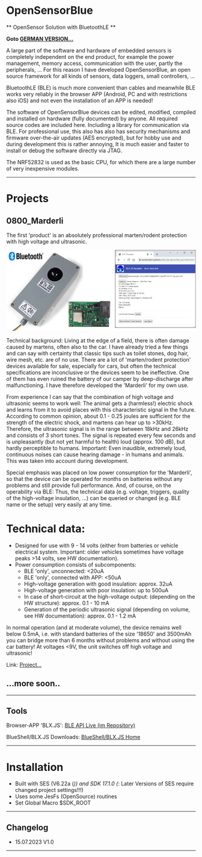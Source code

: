 # OpenSensorBlue #
** OpenSensor Solution with BluetoothLE **

<b>Goto [GERMAN VERSION...](./LIESMICH.md)</b>

A large part of the software and hardware of embedded sensors is completely independent on the end product, for example the power management,
memory access, communication with the user, partly the peripherals, ... For this reason I have developed OpenSensorBlue, an open source framework for all kinds of sensors, data loggers, small controllers, ... 

BluetoothLE (BLE) is much more convenient than cables and meanwhile BLE works very reliably in the browser APP (Android, PC and with restrictions also iOS) and not even the installation of an APP is needed!

The software of OpenSensorBlue devices can be edited, modified, compiled and installed on hardware (fully documented) by anyone. All required
source codes are included here. Including a library for communication via BLE. For professional use, this also has also has security mechanisms and firmware over-the-air updates (AES encrypted), but for hobby use and during development this is rather annoying, 
It is much easier and faster to install or debug the software directly via JTAG.

The NRF52832 is used as the basic CPU, for which there are a large number of very inexpensive modules. 

---
# Projects #

## 0800_Marderli ##
The first 'product' is an absolutely professional marten/rodent protection with high voltage and ultrasonic. 

!['Marderli'](./documentation/0800_marder/img/marderli_all.jpg)

Technical background: Living at the edge of a field, there is often damage caused by martens, often also to the car. I have already tried a few things and
can say with certainty that classic tips such as toilet stones, dog hair, wire mesh, etc. are of no use.
There are a lot of 'marten/rodent protection' devices available for sale, especially for cars, but often the technical specifications are inconclusive or the devices seem to be ineffective.
One of them has even ruined the battery of our camper by deep-discharge after malfunctioning. I have therefore developed the 'Marderli' for my own use.

From experience I can say that the combination of high voltage and ultrasonic seems to work well:
The animal gets a (harmless!) electric shock and learns from it to avoid places with this characteristic signal in the future.
According to common opinion, about 0.1 - 0.25 joules are sufficient for the strength of the electric shock, and martens can hear up to >30kHz. 
Therefore, the ultrasonic signal is in the range between 18kHz and 26kHz and consists of 3 short tones.
The signal is repeated every few seconds and is unpleasantly (but not yet harmful to health) loud (approx. 100 dB), but hardly perceptible to humans.
Important: Even inaudible, extremely loud, continuous noises can cause hearing damage - in humans and animals. This was taken into account during development.

Special emphasis was placed on low power consumption for the 'Marderli', so that the device can be operated for months on batteries without any problems and still provide full performance.
And, of course, on the operability via BLE: Thus, the technical data (e.g. voltage, triggers, quality of the high-voltage insulation, ...) can be queried or changed (e.g. BLE name or the setup) very easily at any time.

# Technical data: #
- Designed for use with 9 - 14 volts (either from batteries or vehicle electrical system. Important: older vehicles sometimes have voltage peaks >14 volts, see HW documentation).
- Power consumption consists of subcomponents:
	- BLE 'only', unconnected: <20uA 
	- BLE 'only', connected with APP: <50uA
	- High-voltage generation with good insulation: approx. 32uA
	- High-voltage generation with poor insulation: up to 500uA
	- In case of short-circuit at the high-voltage output: (depending on the HW structure): approx. 0.1 - 10 mA
	- Generation of the periodic ultrasonic signal (depending on volume, see HW documentation): approx. 0.1 - 1.2 mA
 
 In normal operation (and at moderate volume), the device remains well below 0.5mA, i.e. with standard batteries of the size '18650' and 3500mAh 
 you can bridge more than 6 months without problems and without using the car battery!
 At voltages <9V, the unit switches off high voltage and ultrasonic!

 
Link: [Project...](./documentation/0800_marder/README.md)

## ...more soon.. ##

---
## Tools ##

Browser-APP 'BLX.JS': [BLE API Live (im Repository)](https://joembedded.github.io/ltx_ble_demo/ble_api/index.html)

BlueShell/BLX.JS Downloads: [BlueShell/BLX.JS Home](https://joembedded.de/x3/blueshell)

---
# Installation
- Built with SES (V6.22a (*)) and SDK 17.1.0   (*: Later Versions of SES require changed project settings!!!)
- Uses some JesFs (OpenSource) routines
- Set Global Macro $SDK_ROOT

---
## Changelog  ##
- 15.07.2023 V1.0 

---

